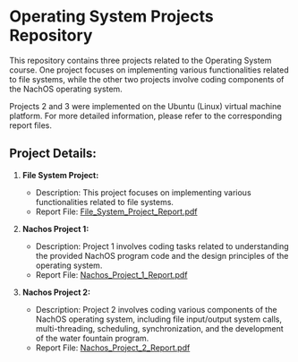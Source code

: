 # Operating System Projects Repository

This repository contains three projects related to the Operating System course. One project focuses on implementing various functionalities related to file systems, while the other two projects involve coding components of the NachOS operating system.

Projects 2 and 3 were implemented on the Ubuntu (Linux) virtual machine platform. For more detailed information, please refer to the corresponding report files.

## Project Details:

1. **File System Project:**
   - Description: This project focuses on implementing various functionalities related to file systems.
   - Report File: [File_System_Project_Report.pdf](https://github.com/daniele15/NachOS-Project-HCMUS/blob/main/project01/Report/Report.pdf)

2. **Nachos Project 1:**
   - Description: Project 1 involves coding tasks related to understanding the provided NachOS program code and the design principles of the operating system.
   - Report File: [Nachos_Project_1_Report.pdf](https://github.com/daniele15/NachOS-Project-HCMUS/blob/main/project02/Report/Report.pdf)

3. **Nachos Project 2:**
   - Description: Project 2 involves coding various components of the NachOS operating system, including file input/output system calls, multi-threading, scheduling, synchronization, and the development of the water fountain program.
   - Report File: [Nachos_Project_2_Report.pdf](https://github.com/daniele15/NachOS-Project-HCMUS/blob/main/project03/Report/Report.pdf)